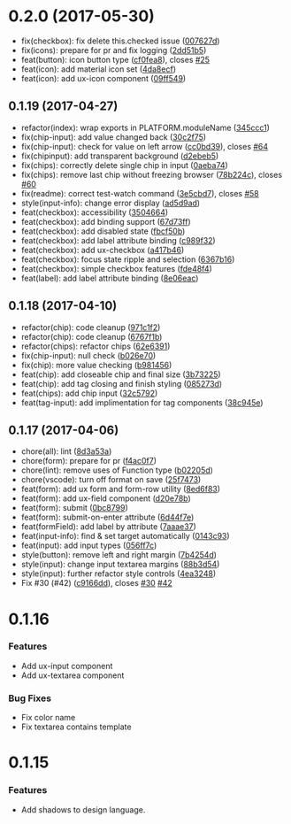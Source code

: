 <a name="0.2.0"></a>
# 0.2.0 (2017-05-30)

* fix(checkbox): fix delete this.checked issue ([007627d](https://github.com/aurelia/ux/commit/007627d))
* fix(icons): prepare for pr and fix logging ([2dd51b5](https://github.com/aurelia/ux/commit/2dd51b5))
* feat(button): icon button type ([cf0fea8](https://github.com/aurelia/ux/commit/cf0fea8)), closes [#25](https://github.com/aurelia/ux/issues/25)
* feat(icon): add material icon set ([4da8ecf](https://github.com/aurelia/ux/commit/4da8ecf))
* feat(icon): add ux-icon component ([09ff549](https://github.com/aurelia/ux/commit/09ff549))



<a name="0.1.19"></a>
## 0.1.19 (2017-04-27)

* refactor(index): wrap exports in PLATFORM.moduleName ([345ccc1](https://github.com/aurelia/ux/commit/345ccc1))
* fix(chip-input): add value changed back ([30c2f75](https://github.com/aurelia/ux/commit/30c2f75))
* fix(chip-input): check for value on left arrow ([cc0bd39](https://github.com/aurelia/ux/commit/cc0bd39)), closes [#64](https://github.com/aurelia/ux/issues/64)
* fix(chipinput): add transparent background ([d2ebeb5](https://github.com/aurelia/ux/commit/d2ebeb5))
* fix(chips): correctly delete single chip in input ([0aeba74](https://github.com/aurelia/ux/commit/0aeba74))
* fix(chips): remove last chip without freezing browser ([78b224c](https://github.com/aurelia/ux/commit/78b224c)), closes [#60](https://github.com/aurelia/ux/issues/60)
* fix(readme): correct test-watch command ([3e5cbd7](https://github.com/aurelia/ux/commit/3e5cbd7)), closes [#58](https://github.com/aurelia/ux/issues/58)
* style(input-info): change error display ([ad5d9ad](https://github.com/aurelia/ux/commit/ad5d9ad))
* feat(checkbox): accessibility ([3504664](https://github.com/aurelia/ux/commit/3504664))
* feat(checkbox): add binding support ([67d73ff](https://github.com/aurelia/ux/commit/67d73ff))
* feat(checkbox): add disabled state ([fbcf50b](https://github.com/aurelia/ux/commit/fbcf50b))
* feat(checkbox): add label attribute binding ([c989f32](https://github.com/aurelia/ux/commit/c989f32))
* feat(checkbox): add ux-checkbox ([a417b46](https://github.com/aurelia/ux/commit/a417b46))
* feat(checkbox): focus state ripple and selection ([6367b16](https://github.com/aurelia/ux/commit/6367b16))
* feat(checkbox): simple checkbox features ([fde48f4](https://github.com/aurelia/ux/commit/fde48f4))
* feat(label): add label attribute binding ([8e06eac](https://github.com/aurelia/ux/commit/8e06eac))



<a name="0.1.18"></a>
## 0.1.18 (2017-04-10)

* refactor(chip): code cleanup ([971c1f2](https://github.com/aurelia/ux/commit/971c1f2))
* refactor(chip): code cleanup ([6767f1b](https://github.com/aurelia/ux/commit/6767f1b))
* refactor(chips): refactor chips ([62e6391](https://github.com/aurelia/ux/commit/62e6391))
* fix(chip-input): null check ([b026e70](https://github.com/aurelia/ux/commit/b026e70))
* fix(chip): more value checking ([b981456](https://github.com/aurelia/ux/commit/b981456))
* feat(chip): add closeable chip and final size ([3b73225](https://github.com/aurelia/ux/commit/3b73225))
* feat(chip): add tag closing and finish styling ([085273d](https://github.com/aurelia/ux/commit/085273d))
* feat(chips): add chip input ([32c5792](https://github.com/aurelia/ux/commit/32c5792))
* feat(tag-input): add implimentation for tag components ([38c945e](https://github.com/aurelia/ux/commit/38c945e))



<a name="0.1.17"></a>
## 0.1.17 (2017-04-06)

* chore(all): lint ([8d3a53a](https://github.com/aurelia/ux/commit/8d3a53a))
* chore(form): prepare for pr ([f4ac0f7](https://github.com/aurelia/ux/commit/f4ac0f7))
* chore(lint): remove uses of Function type ([b02205d](https://github.com/aurelia/ux/commit/b02205d))
* chore(vscode): turn off format on save ([25f7473](https://github.com/aurelia/ux/commit/25f7473))
* feat(form): add ux form and form-row utility ([8ed6f83](https://github.com/aurelia/ux/commit/8ed6f83))
* feat(form): add ux-field component ([d20e78b](https://github.com/aurelia/ux/commit/d20e78b))
* feat(form): submit ([0bc8799](https://github.com/aurelia/ux/commit/0bc8799))
* feat(form): submit-on-enter attribute ([6d44f7e](https://github.com/aurelia/ux/commit/6d44f7e))
* feat(formField): add label by attribute ([7aaae37](https://github.com/aurelia/ux/commit/7aaae37))
* feat(input-info): find & set target automatically ([0143c93](https://github.com/aurelia/ux/commit/0143c93))
* feat(input): add input types ([056ff7c](https://github.com/aurelia/ux/commit/056ff7c))
* style(button): remove left and right margin ([7b4254d](https://github.com/aurelia/ux/commit/7b4254d))
* style(input): change input textarea margins ([88b3d54](https://github.com/aurelia/ux/commit/88b3d54))
* style(input): further refactor style controls ([4ea3248](https://github.com/aurelia/ux/commit/4ea3248))
* Fix #30 (#42) ([c9166dd](https://github.com/aurelia/ux/commit/c9166dd)), closes [#30](https://github.com/aurelia/ux/issues/30) [#42](https://github.com/aurelia/ux/issues/42)



# 0.1.16

### Features

* Add ux-input component
* Add ux-textarea component

### Bug Fixes

* Fix color name
* Fix textarea contains template

# 0.1.15

### Features

* Add shadows to design language.
